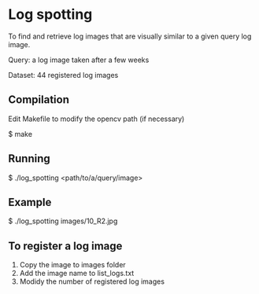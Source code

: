 # Log spotting

To find and retrieve log images that are visually similar to a given query log image.

Query: a log image taken after a few weeks

Dataset: 44 registered log images

## Compilation

Edit Makefile to modify the opencv path (if necessary)

$ make

## Running

$ ./log_spotting <path/to/a/query/image>

## Example

$ ./log_spotting images/10_R2.jpg

## To register a log image

1. Copy the image to images folder
2. Add the image name to list_logs.txt
3. Modidy the number of registered log images
